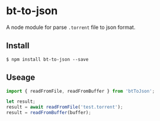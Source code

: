 # bt-to-json
A node module for parse `.torrent` file to json format.

## Install
```
$ npm install bt-to-json --save
```

## Useage
```javascript
import { readFromFile, readFromBuffer } from 'btToJson';

let result;
result = await readFromFile('test.torrent');
result = readFromBuffer(buffer);
```
